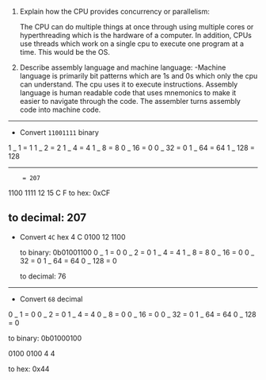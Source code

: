 <!-- Answers to the Short Answer Essay Questions go here -->

1. Explain how the CPU provides concurrency or parallelism:

   The CPU can do multiple things at once through using multiple cores or hyperthreading which is the hardware of a computer. In addition, CPUs use
   threads which work on a single cpu to execute one program at a time. This would be the OS.

2. Describe assembly language and machine language:
   -Machine language is primarily bit patterns which are 1s and 0s which only
   the cpu can understand. The cpu uses it to execute instructions. Assembly language is human readable code that uses mnemonics to make it easier
   to navigate through the code. The assembler turns assembly code into machine code.

---

- Convert `11001111` binary

1 _ 1 = 1
1 _ 2 = 2
1 _ 4 = 4
1 _ 8 = 8
0 _ 16 = 0
0 _ 32 = 0
1 _ 64 = 64
1 _ 128 = 128

---

        = 207

1100 1111
12 15
C F
to hex: 0xCF

## to decimal: 207

- Convert `4C` hex
  4 C
  0100 12
  1100

  to binary: 0b01001100
  0 _ 1 = 0
  0 _ 2 = 0
  1 _ 4 = 4
  1 _ 8 = 8
  0 _ 16 = 0
  0 _ 32 = 0
  1 _ 64 = 64
  0 _ 128 = 0

  to decimal: 76

---

- Convert `68` decimal

0 _ 1 = 0
0 _ 2 = 0
1 _ 4 = 4
0 _ 8 = 0
0 _ 16 = 0
0 _ 32 = 0
1 _ 64 = 64
0 _ 128 = 0

to binary: 0b01000100

0100 0100
4 4

to hex: 0x44
